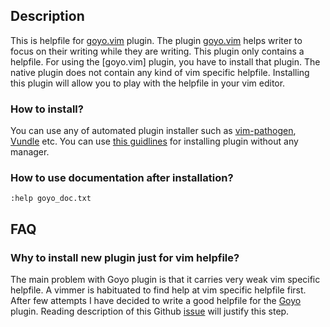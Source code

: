 ## Description

This is helpfile for [goyo.vim][goyo] plugin. The plugin [goyo.vim][goyo] helps
writer to focus on their writing while they are writing. This plugin only
contains a helpfile. For using the [goyo.vim] plugin, you have to install that
plugin. The native plugin does not contain any kind of vim specific helpfile.
Installing this plugin will allow you to play with the helpfile in your vim
editor.

### How to install?

You can use any of automated plugin installer such as
[vim-pathogen](https://github.com/tpope/vim-pathogen),
[Vundle](https://github.com/VundleVim/Vundle.vim) etc. You can use [this
guidlines](https://howchoo.com/g/ztmyntqzntm/how-to-install-vim-plugins-without-a-plugin-manager)
for installing plugin without any manager.


### How to use documentation after installation?

```
:help goyo_doc.txt
```

## FAQ

### Why to install new plugin just for vim helpfile?

The main problem with Goyo plugin is that it carries very weak vim specific
helpfile. A vimmer is habituated to find help at vim specific helpfile first.
After few attempts I have decided to write a good helpfile for the [Goyo][goyo]
plugin. Reading description of this Github
[issue](https://github.com/junegunn/goyo.vim/issues/144) will justify this step.


[goyo]: http://github.com/junegunn/goyo.vim
